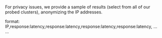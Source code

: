 For privacy issues, we provide a sample of results (select from all of our probed clusters), anonymizing the IP addresses.

format:
IP,response:latency,response:latency,response:latency,response:latency, ...
...
